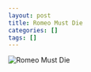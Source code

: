 ```yaml
---
layout: post
title: Romeo Must Die
categories: []
tags: []
---
```

![Romeo Must Die](https://m.media-amazon.com/images/M/MV5BMTI5Nzg1MjA5M15BMl5BanBnXkFtZTYwNzAxNzg2._V1.jpg)
